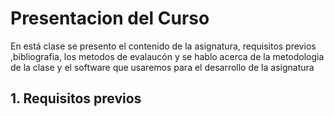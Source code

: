 # Presentacion del Curso 
En está clase se presento el contenido de la asignatura, requisitos previos ,bibliografia, los metodos de evalaucón y se hablo acerca de la metodologia de la clase y el software que usaremos para el desarrollo de la asignatura 
## 1. Requisitos previos 

